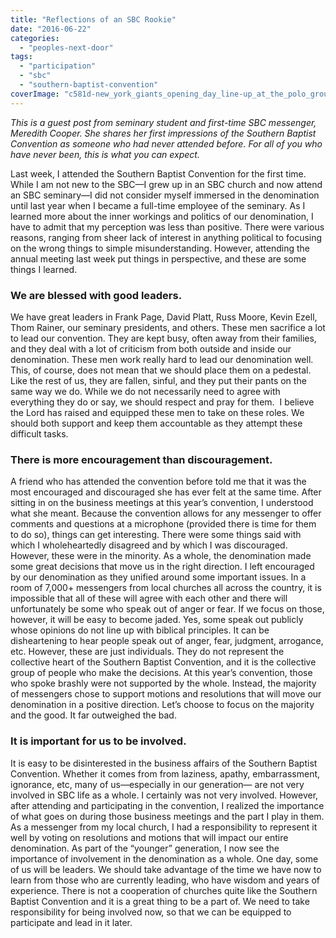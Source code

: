 ```yaml
---
title: "Reflections of an SBC Rookie"
date: "2016-06-22"
categories: 
  - "peoples-next-door"
tags: 
  - "participation"
  - "sbc"
  - "southern-baptist-convention"
coverImage: "c581d-new_york_giants_opening_day_line-up_at_the_polo_grounds_new_york._left_to_right_fred_snodgrass_tillie_shafer_george_burns_larry_doyle_red_murray_fred_merkle_buck_herzog_chief_meyer.jpg"
---
```


_This is a guest post from seminary student and first-time SBC messenger, Meredith Cooper. She shares her first impressions of the Southern Baptist Convention as someone who had never attended before. For all of you who have never been, this is what you can expect._

Last week, I attended the Southern Baptist Convention for the first time. While I am not new to the SBC—I grew up in an SBC church and now attend an SBC seminary—I did not consider myself immersed in the denomination until last year when I became a full-time employee of the seminary. As I learned more about the inner workings and politics of our denomination, I have to admit that my perception was less than positive. There were various reasons, ranging from sheer lack of interest in anything political to focusing on the wrong things to simple misunderstanding. However, attending the annual meeting last week put things in perspective, and these are some things I learned.

### We are blessed with good leaders.

We have great leaders in Frank Page, David Platt, Russ Moore, Kevin Ezell, Thom Rainer, our seminary presidents, and others. These men sacrifice a lot to lead our convention. They are kept busy, often away from their families, and they deal with a lot of criticism from both outside and inside our denomination. These men work really hard to lead our denomination well. This, of course, does not mean that we should place them on a pedestal. Like the rest of us, they are fallen, sinful, and they put their pants on the same way we do. While we do not necessarily need to agree with everything they do or say, we should respect and pray for them.  I believe the Lord has raised and equipped these men to take on these roles. We should both support and keep them accountable as they attempt these difficult tasks.

### There is more encouragement than discouragement.

A friend who has attended the convention before told me that it was the most encouraged and discouraged she has ever felt at the same time. After sitting in on the business meetings at this year’s convention, I understood what she meant. Because the convention allows for any messenger to offer comments and questions at a microphone (provided there is time for them to do so), things can get interesting. There were some things said with which I wholeheartedly disagreed and by which I was discouraged. However, these were in the minority. As a whole, the denomination made some great decisions that move us in the right direction. I left encouraged by our denomination as they unified around some important issues. In a room of 7,000+ messengers from local churches all across the country, it is impossible that all of these will agree with each other and there will unfortunately be some who speak out of anger or fear. If we focus on those, however, it will be easy to become jaded. Yes, some speak out publicly whose opinions do not line up with biblical principles. It can be disheartening to hear people speak out of anger, fear, judgment, arrogance, etc. However, these are just individuals. They do not represent the collective heart of the Southern Baptist Convention, and it is the collective group of people who make the decisions. At this year’s convention, those who spoke brashly were not supported by the whole. Instead, the majority of messengers chose to support motions and resolutions that will move our denomination in a positive direction. Let’s choose to focus on the majority and the good. It far outweighed the bad.

### It is important for us to be involved.

It is easy to be disinterested in the business affairs of the Southern Baptist Convention. Whether it comes from from laziness, apathy, embarrassment, ignorance, etc, many of us—especially in our generation— are not very involved in SBC life as a whole. I certainly was not very involved. However, after attending and participating in the convention, I realized the importance of what goes on during those business meetings and the part I play in them. As a messenger from my local church, I had a responsibility to represent it well by voting on resolutions and motions that will impact our entire denomination. As part of the “younger” generation, I now see the importance of involvement in the denomination as a whole. One day, some of us will be leaders. We should take advantage of the time we have now to learn from those who are currently leading, who have wisdom and years of experience. There is not a cooperation of churches quite like the Southern Baptist Convention and it is a great thing to be a part of. We need to take responsibility for being involved now, so that we can be equipped to participate and lead in it later.
